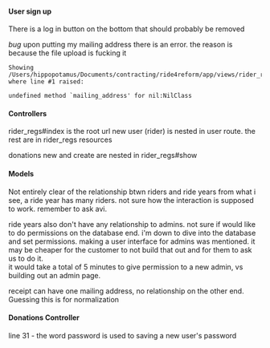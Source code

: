 #### User sign up

There is a log in button on the bottom that should probably be removed

_bug_ upon putting my mailing address there is an error. the reason is because the file upload is fucking it
```
Showing /Users/hippopotamus/Documents/contracting/ride4reform/app/views/rider_regs/_rr_form.html.erb where line #1 raised:

undefined method `mailing_address' for nil:NilClass
```

#### Controllers

rider_regs#index is the root url
new user (rider) is nested in user route. the rest are in rider_regs resources

donations new and create are nested in rider_regs#show

#### Models

Not entirely clear of the relationship btwn riders and ride years from what i see, a ride year has many riders. not sure how the interaction is supposed to work. remember to ask avi.

ride years also don't have any relationship to admins. not sure if would like to do permissions on the database end. i'm down to dive into the database and set permissions. making a user interface for admins was mentioned. it may be cheaper for the customer to not build that out and for them to ask us to do it.  
it would take a total of 5 minutes to give permission to a new admin, vs building out an admin page.

receipt can have one mailing address, no relationship on the other end.
Guessing this is for normalization

#### Donations Controller
line 31 - the word password is used to saving a new user's password
